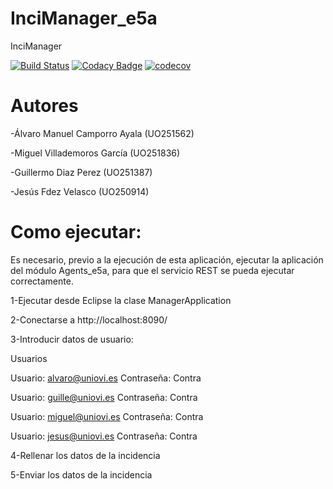 # InciManager_e5a
InciManager

[![Build Status](https://travis-ci.org/Arquisoft/Inci_e5a.svg?branch=master)](https://travis-ci.org/Arquisoft/Inci_e5a)
[![Codacy Badge](https://api.codacy.com/project/badge/Grade/c77c11b6a34b46c4bc6b299e15976f2d)](https://www.codacy.com/app/jelabra/InciManager_e5a?utm_source=github.com&amp;utm_medium=referral&amp;utm_content=Arquisoft/Agents_e5a&amp;utm_campaign=Badge_Grade)
[![codecov](https://codecov.io/gh/Arquisoft/Inci_e5a/branch/master/graph/badge.svg)](https://codecov.io/gh/Arquisoft/Inci_e5a)


# Autores

-Álvaro Manuel Camporro Ayala (UO251562)

-Miguel Villademoros García (UO251836)

-Guillermo Diaz Perez (UO251387)

-Jesús Fdez Velasco (UO250914)

# Como ejecutar:

Es necesario, previo a la ejecución de esta aplicación, ejecutar la aplicación del módulo Agents_e5a,
para que el servicio REST se pueda ejecutar correctamente.

1-Ejecutar desde Eclipse la clase ManagerApplication

2-Conectarse a http://localhost:8090/

3-Introducir datos de usuario:

Usuarios

 Usuario: alvaro@uniovi.es Contraseña: Contra 

 Usuario: guille@uniovi.es Contraseña: Contra 

 Usuario: miguel@uniovi.es Contraseña: Contra

 Usuario: jesus@uniovi.es Contraseña: Contra

4-Rellenar los datos de la incidencia

5-Enviar los datos de la incidencia
